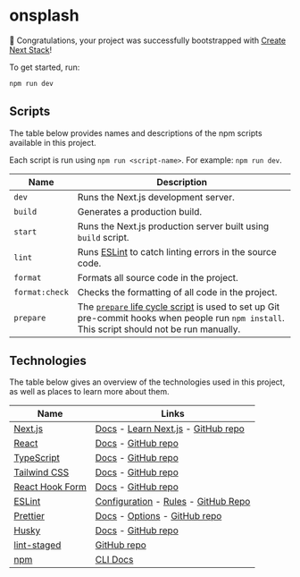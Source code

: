 # onsplash

🎉 Congratulations, your project was successfully bootstrapped with [Create Next Stack](https://github.com/akd-io/create-next-stack)!

To get started, run:

```bash
npm run dev
```

## Scripts

The table below provides names and descriptions of the npm scripts available in this project.

Each script is run using `npm run <script-name>`. For example: `npm run dev`.

| Name           | Description                                                                                                                                                                                                         |
| -------------- | ------------------------------------------------------------------------------------------------------------------------------------------------------------------------------------------------------------------- |
| `dev`          | Runs the Next.js development server.                                                                                                                                                                                |
| `build`        | Generates a production build.                                                                                                                                                                                       |
| `start`        | Runs the Next.js production server built using `build` script.                                                                                                                                                      |
| `lint`         | Runs [ESLint](https://eslint.org/) to catch linting errors in the source code.                                                                                                                                      |
| `format`       | Formats all source code in the project.                                                                                                                                                                             |
| `format:check` | Checks the formatting of all code in the project.                                                                                                                                                                   |
| `prepare`      | The [`prepare` life cycle script](https://docs.npmjs.com/cli/v7/using-npm/scripts#life-cycle-scripts) is used to set up Git pre-commit hooks when people run `npm install`. This script should not be run manually. |

## Technologies

The table below gives an overview of the technologies used in this project, as well as places to learn more about them.

| Name                                                 | Links                                                                                                                                                        |
| ---------------------------------------------------- | ------------------------------------------------------------------------------------------------------------------------------------------------------------ |
| [Next.js](https://nextjs.org/)                       | [Docs](https://nextjs.org/docs) - [Learn Next.js](https://nextjs.org/learn) - [GitHub repo](https://github.com/vercel/next.js)                               |
| [React](https://reactjs.org/)                        | [Docs](https://reactjs.org/docs/getting-started.html) - [GitHub repo](https://github.com/facebook/react)                                                     |
| [TypeScript](https://www.typescriptlang.org/)        | [Docs](https://www.typescriptlang.org/docs/) - [GitHub repo](https://github.com/microsoft/TypeScript)                                                        |
| [Tailwind CSS](https://tailwindcss.com/)             | [Docs](https://tailwindcss.com/docs) - [GitHub repo](https://github.com/tailwindlabs/tailwindcss)                                                            |
| [React Hook Form](https://react-hook-form.com/)      | [Docs](https://react-hook-form.com/get-started) - [GitHub repo](https://github.com/react-hook-form/react-hook-form)                                          |
| [ESLint](https://eslint.org/)                        | [Configuration](https://eslint.org/docs/user-guide/configuring/) - [Rules](https://eslint.org/docs/rules/) - [GitHub Repo](https://github.com/eslint/eslint) |
| [Prettier](https://prettier.io/)                     | [Docs](https://prettier.io/docs/en/index.html) - [Options](https://prettier.io/docs/en/options.html) - [GitHub repo](https://github.com/prettier/prettier)   |
| [Husky](https://typicode.github.io/husky/)           | [Docs](https://typicode.github.io/husky/) - [GitHub repo](https://github.com/typicode/husky)                                                                 |
| [lint-staged](https://github.com/okonet/lint-staged) | [GitHub repo](https://github.com/okonet/lint-staged)                                                                                                         |
| [npm](https://www.npmjs.com/)                        | [CLI Docs](https://docs.npmjs.com/cli/)                                                                                                                      |
